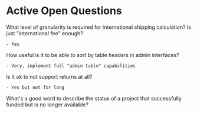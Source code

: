 Active Open Questions
=====================

What level of granularity is required for international shipping calculation?
Is just "international fee" enough?

    - Yes


How useful is it to be able to sort by table headers in admin interfaces?

    - Very, implement full "admin table" capabilities


Is it ok to not support returns at all?

    - Yes but not for long


What's a good word to describe the status of a project that successfully funded
but is no longer available?
